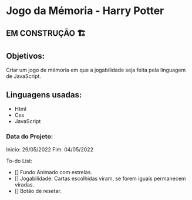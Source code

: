 # Jogo da Mémoria - Harry Potter

## EM CONSTRUÇÃO 🏗️

## Objetivos:

Criar um jogo de mémoria em que a jogabilidade seja feita pela linguagem de JavaScript.

## Linguagens usadas:

* Html
* Css
* JavaScript

### Data do Projeto:

Inicio: 29/05/2022 
Fim: 04/05/2022

To-do List:

- [] Fundo Animado com estrelas.
- [] Jogabilidade: Cartas escolhidas viram, se forem iguais permanecem viradas.
- [] Botão de resetar.